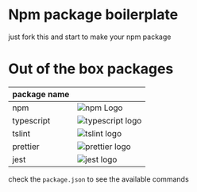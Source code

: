 # Npm package boilerplate

just fork this and start to make your npm package 

# Out of the box packages
|package name||
|------------|-|
|npm|![npm Logo](https://upload.wikimedia.org/wikipedia/commons/thumb/d/db/Npm-logo.svg/330px-Npm-logo.svg.png)|
|typescript |![typescript logo](https://camo.githubusercontent.com/364fcc20318b28180fbea3e335792e45caf3d4b2/687474703a2f2f7777772e747970657363726970746c616e672e6f72672f6173736574732f696d616765732f69636f6e732f616e64726f69642d6368726f6d652d313932783139322e706e67)|
|tslint|![tslint logo](https://eg2.gallerycdn.vsassets.io/extensions/eg2/tslint/1.0.43/1549904686109/Microsoft.VisualStudio.Services.Icons.Default)|
|prettier| ![prettier logo](https://prettier.io/icon.png)|
|jest|![jest logo](https://jestjs.io/img/jest-outline.svg)|


check the `package.json` to see the available commands